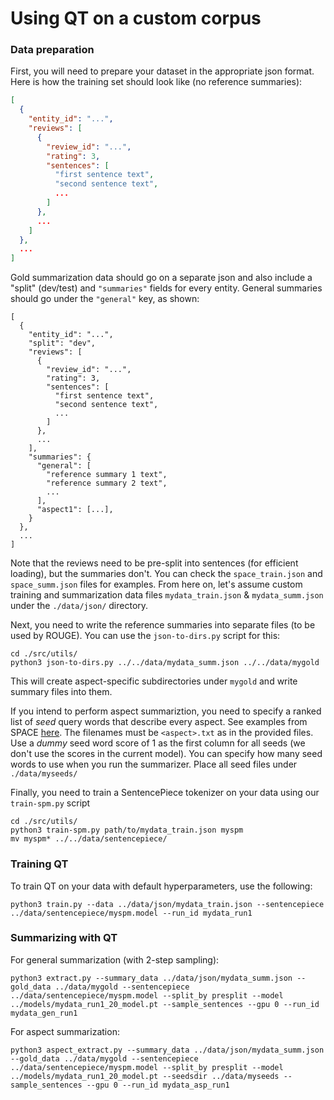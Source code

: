 # Using QT on a custom corpus

### Data preparation

First, you will need to prepare your dataset in the appropriate json
format. Here is how the training set should look like (no reference
summaries):

```json
[
  {
    "entity_id": "...",
    "reviews": [
      {
        "review_id": "...",
        "rating": 3,
        "sentences": [
          "first sentence text",
          "second sentence text", 
          ...
        ]
      },
      ...
    ]
  },
  ...
]
```

Gold summarization data should go on a separate json and also include a
"split" (dev/test) and `"summaries"` fields for every entity. General summaries
should go under the `"general"` key, as shown:

    [
      {
        "entity_id": "...",
        "split": "dev",
        "reviews": [
          {
            "review_id": "...",
            "rating": 3,
            "sentences": [
              "first sentence text",
              "second sentence text", 
              ...
            ]
          },
          ...
        ],
        "summaries": {
          "general": [
            "reference summary 1 text",
            "reference summary 2 text",
            ...
          ],
          "aspect1": [...],
        }
      },
      ...
    ]

Note that the reviews need to be pre-split into sentences (for efficient
loading), but the summaries don't. You can check the `space_train.json` and
`space_summ.json` files for examples. From here on, let's assume custom training
and summarization data files `mydata_train.json` & `mydata_summ.json` under the
`./data/json/` directory.

Next, you need to write the reference summaries into separate files (to be used
by ROUGE). You can use the `json-to-dirs.py` script for this:

    cd ./src/utils/
    python3 json-to-dirs.py ../../data/mydata_summ.json ../../data/mygold

This will create aspect-specific subdirectories under `mygold` and write
summary files into them.

If you intend to perform aspect summariztion, you need to specify a
ranked list of _seed_ query words that describe every aspect. See examples
from SPACE
[here](https://github.com/stangelid/qt/blob/main/data/seeds/location.txt). The
filenames must be `<aspect>.txt` as in the provided files. Use a _dummy_ seed word
score of 1 as the first column for all seeds (we don't use the scores in the
current model). You can specify how many seed words to use when you run the
summarizer. Place all seed files under `./data/myseeds/` 

Finally, you need to train a SentencePiece tokenizer on your data using our
`train-spm.py` script

    cd ./src/utils/
    python3 train-spm.py path/to/mydata_train.json myspm
    mv myspm* ../../data/sentencepiece/

### Training QT

To train QT on your data with default hyperparameters, use the following:

    python3 train.py --data ../data/json/mydata_train.json --sentencepiece ../data/sentencepiece/myspm.model --run_id mydata_run1

### Summarizing with QT

For general summarization (with 2-step sampling):

    python3 extract.py --summary_data ../data/json/mydata_summ.json --gold_data ../data/mygold --sentencepiece ../data/sentencepiece/myspm.model --split_by presplit --model ../models/mydata_run1_20_model.pt --sample_sentences --gpu 0 --run_id mydata_gen_run1

For aspect summarization:

    python3 aspect_extract.py --summary_data ../data/json/mydata_summ.json --gold_data ../data/mygold --sentencepiece ../data/sentencepiece/myspm.model --split_by presplit --model ../models/mydata_run1_20_model.pt --seedsdir ../data/myseeds --sample_sentences --gpu 0 --run_id mydata_asp_run1

